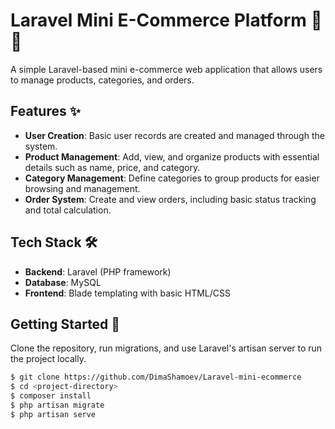 # Laravel Mini E-Commerce Platform 🐘🛒

A simple Laravel-based mini e-commerce web application that allows users to manage products, categories, and orders.

## Features ✨️

- **User Creation**: Basic user records are created and managed through the system.
- **Product Management**: Add, view, and organize products with essential details such as name, price, and category.
- **Category Management**: Define categories to group products for easier browsing and management.
- **Order System**: Create and view orders, including basic status tracking and total calculation.

## Tech Stack 🛠

- **Backend**: Laravel (PHP framework)
- **Database**: MySQL
- **Frontend**: Blade templating with basic HTML/CSS

## Getting Started 🚀

Clone the repository, run migrations, and use Laravel's artisan server to run the project locally.

```bash
$ git clone https://github.com/DimaShamoev/Laravel-mini-ecommerce
$ cd <project-directory>
$ composer install
$ php artisan migrate
$ php artisan serve
```
